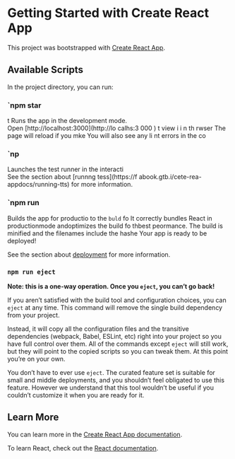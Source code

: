 # Getting Started with Create React App

This project was bootstrapped with [Create React App](https://github.com/facebook/create-react-app).

## Available Scripts

In the project directory, you can run:
### `npm star
t
Runs the app in the development mode.   
Open [http://localhost:3000](http://lo calhs:3 000  ) t view     i  i n th rwser
The page will reload if you mke 
You will also see any li nt errors in the co 
### `np
Launches the test runner in the interacti  
See the section about [runnng tess](https://f abook.gtb.i/cete-rea-appdocs/running-tts) for more information.
### `npm run 
Builds the app for productio to the `buld` fo
It correctly bundles React in productionmode andoptimizes the build fo thbest peormance.
The build is minified and the filenames include the hashe
Your app is ready to be deployed!

See the section about [deployment](https://facebook.github.io/create-react-app/docs/deployment) for more information.

### `npm run eject`

**Note: this is a one-way operation. Once you `eject`, you can’t go back!**

If you aren’t satisfied with the build tool and configuration choices, you can `eject` at any time. This command will remove the single build dependency from your project.

Instead, it will copy all the configuration files and the transitive dependencies (webpack, Babel, ESLint, etc) right into your project so you have full control over them. All of the commands except `eject` will still work, but they will point to the copied scripts so you can tweak them. At this point you’re on your own.

You don’t have to ever use `eject`. The curated feature set is suitable for small and middle deployments, and you shouldn’t feel obligated to use this feature. However we understand that this tool wouldn’t be useful if you couldn’t customize it when you are ready for it.

## Learn More

You can learn more in the [Create React App documentation](https://facebook.github.io/create-react-app/docs/getting-started).

To learn React, check out the [React documentation](https://reactjs.org/).
